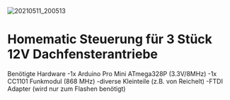 ![20210511_200513](https://user-images.githubusercontent.com/54813823/121242560-fec97100-c89c-11eb-9aa0-a453a709c32c.jpg)
# Homematic Steuerung für 3 Stück 12V Dachfensterantriebe
 
 Benötigte Hardware
-1x Arduino Pro Mini ATmega328P (3.3V/8MHz)
-1x CC1101 Funkmodul (868 MHz)
-diverse Kleinteile (z.B. von Reichelt)
-FTDI Adapter (wird nur zum Flashen benötigt)
